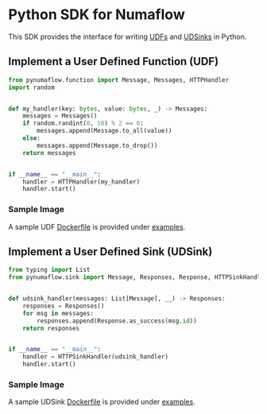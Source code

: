 # Python SDK for Numaflow

This SDK provides the interface for writing [UDFs](https://numaproj.github.io/numaflow/user-defined-functions/) 
and [UDSinks](https://numaproj.github.io/numaflow/sinks/user-defined-sinks/) in Python.

## Implement a User Defined Function (UDF)

```python
from pynumaflow.function import Message, Messages, HTTPHandler
import random


def my_handler(key: bytes, value: bytes, _) -> Messages:
    messages = Messages()
    if random.randint(0, 10) % 2 == 0:
        messages.append(Message.to_all(value))
    else:
        messages.append(Message.to_drop())
    return messages


if __name__ == "__main__":
    handler = HTTPHandler(my_handler)
    handler.start()
```

### Sample Image

A sample UDF [Dockerfile](pynumaflow/function/examples/function/udfproj/Dockerfile) is provided 
under [examples](pynumaflow/function/examples/function/udfproj).


## Implement a User Defined Sink (UDSink)

```python
from typing import List
from pynumaflow.sink import Message, Responses, Response, HTTPSinkHandler


def udsink_handler(messages: List[Message], __) -> Responses:
    responses = Responses()
    for msg in messages:
        responses.append(Response.as_success(msg.id))
    return responses


if __name__ == "__main__":
    handler = HTTPSinkHandler(udsink_handler)
    handler.start()
```

### Sample Image

A sample UDSink [Dockerfile](pynumaflow/function/examples/sink/simplesink/Dockerfile) is provided 
under [examples](pynumaflow/function/examples/sink/simplesink).
